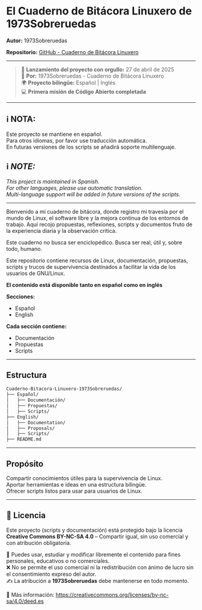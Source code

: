 # El Cuaderno de Bitácora Linuxero de 1973Sobreruedas

**Autor:** 1973Sobreruedas

**Repositorio:** [GitHub - Cuaderno de Bitácora Linuxero](https://github.com/1973Sobreruedas/Cuaderno-Bitacora-Linuxero-1973Sobreruedas)

---
> 🚀 **Lanzamiento del proyecto con orgullo:** 27 de abril de 2025  
> 🎩 **Por:** 1973Sobreruedas - Cuaderno de Bitácora Linuxero  
> 🌍 **Proyecto bilingüe:** Español | Inglés  
> 💻 **Primera misión de Código Abierto completada**
---
## ℹ️ **NOTA**:  
Este proyecto se mantiene en español.  
Para otros idiomas, por favor use traducción automática.  
En futuras versiones de los scripts se añadirá soporte multilenguaje.

## ℹ️ *NOTE:*  
*This project is maintained in Spanish.*  
*For other languages, please use automatic translation.*  
*Multi-language support will be added in future versions of the scripts.*

---
Bienvenido a mi cuaderno de bitácora, donde registro mi travesía por el mundo de Linux, el software libre y la mejora continua de los entornos de trabajo.
Aquí recojo propuestas, reflexiones, scripts y documentos fruto de la experiencia diaria y la observación crítica.

Este cuaderno no busca ser enciclopédico.
Busca ser real, útil y, sobre todo, humano.

Este repositorio contiene recursos de Linux, documentación, propuestas, scripts y trucos de supervivencia destinados a facilitar la vida de los usuarios de GNU/Linux.

**El contenido está disponible tanto en español como en inglés**

**Secciones:**  
- Español  
- English

**Cada sección contiene:**  
- Documentación  
- Propuestas  
- Scripts

---

## Estructura

```bash
Cuaderno-Bitacora-Linuxero-1973Sobreruedas/
├── Español/
│   ├── Documentación/
│   ├── Propuestas/
│   ├── Scripts/
├── English/
│   ├── Documentation/
│   ├── Proposals/
│   ├── Scripts/
├── README.md
```
---

## Propósito

Compartir conocimientos útiles para la supervivencia de Linux.  
Aportar herramientas e ideas en una estructura bilingüe.  
Ofrecer scripts listos para usar para usuarios de Linux.

---

## 📜 Licencia

Este proyecto (scripts y documentación) está protegido bajo la licencia **Creative Commons BY-NC-SA 4.0** – Compartir igual, sin uso comercial y con atribución obligatoria.

🧾 Puedes usar, estudiar y modificar libremente el contenido para fines personales, educativos o no comerciales.  
❌ No se permite el uso comercial ni la redistribución con ánimo de lucro sin el consentimiento expreso del autor.  
✍️ La atribución a **1973Sobreruedas** debe mantenerse en todo momento.

🔗 Más información: https://creativecommons.org/licenses/by-nc-sa/4.0/deed.es
